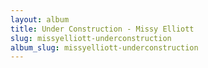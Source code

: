 ```yaml
---
layout: album
title: Under Construction - Missy Elliott
slug: missyelliott-underconstruction
album_slug: missyelliott-underconstruction
---
```

